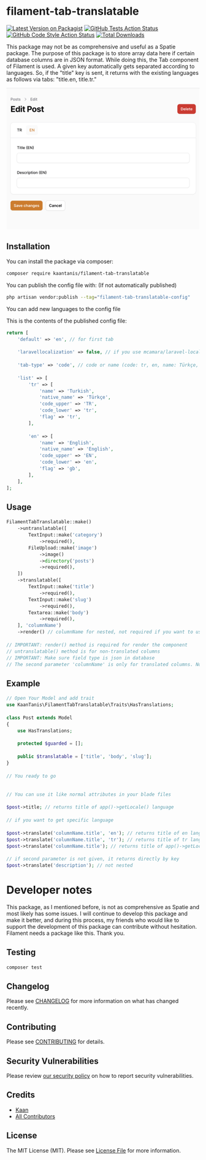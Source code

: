 # filament-tab-translatable

[![Latest Version on Packagist](https://img.shields.io/packagist/v/kaantanis/filament-tab-translatable.svg?style=flat-square)](https://packagist.org/packages/kaantanis/filament-tab-translatable)
[![GitHub Tests Action Status](https://img.shields.io/github/actions/workflow/status/kaantanis/filament-tab-translatable/run-tests.yml?branch=main&label=tests&style=flat-square)](https://github.com/kaantanis/filament-tab-translatable/actions?query=workflow%3Arun-tests+branch%3Amain)
[![GitHub Code Style Action Status](https://img.shields.io/github/actions/workflow/status/kaantanis/filament-tab-translatable/fix-php-code-style-issues.yml?branch=main&label=code%20style&style=flat-square)](https://github.com/kaantanis/filament-tab-translatable/actions?query=workflow%3A"Fix+PHP+code+style+issues"+branch%3Amain)
[![Total Downloads](https://img.shields.io/packagist/dt/kaantanis/filament-tab-translatable.svg?style=flat-square)](https://packagist.org/packages/kaantanis/filament-tab-translatable)


This package may not be as comprehensive and useful as a Spatie package. 
The purpose of this package is to store array data here if certain database 
columns are in JSON format. While doing this, the Tab component 
of Filament is used. A given key automatically gets separated 
according to languages. So, if the "title" key is sent, it 
returns with the existing languages as follows via tabs: "title.en, title.tr."

![Screenshot](https://raw.githubusercontent.com/KaanTanis/filament-tab-translatable/main/art/screen.png)

## Installation

You can install the package via composer:

```bash
composer require kaantanis/filament-tab-translatable
```

You can publish the config file with: (If not automatically published)

```bash
php artisan vendor:publish --tag="filament-tab-translatable-config"
```

You can add new languages to the config file

This is the contents of the published config file:

```php
return [
    'default' => 'en', // for first tab

    'laravellocalization' => false, // if you use mcamara/laravel-localization package

    'tab-type' => 'code', // code or name (code: tr, en, name: Türkçe, English) default: code

    'list' => [
        'tr' => [
            'name' => 'Turkish',
            'native_name' => 'Türkçe',
            'code_upper' => 'TR',
            'code_lower' => 'tr',
            'flag' => 'tr',
        ],

        'en' => [
            'name' => 'English',
            'native_name' => 'English',
            'code_upper' => 'EN',
            'code_lower' => 'en',
            'flag' => 'gb',
        ],
    ],
];
```

## Usage

```php
FilamentTabTranslatable::make()
    ->untranslatable([
        TextInput::make('category')
            ->required(),
        FileUpload::make('image')
            ->image()
            ->directory('posts')
            ->required(),
    ])
    ->translatable([
        TextInput::make('title')
            ->required(),
        TextInput::make('slug')
            ->required(),
        Textarea::make('body')
            ->required(),
    ], 'columnName')
    ->render() // columnName for nested, not required if you want to use same key

// IMPORTANT: render() method is required for render the component
// untranslatable() method is for non-translated columns
// IMPORTANT: Make sure field type is json in database 
// The second parameter 'columnName' is only for translated columns. Not required if the column name is the same as the key.
```

## Example

```php
// Open Your Model and add trait
use KaanTanis\FilamentTabTranslatable\Traits\HasTranslations;

class Post extends Model
{
    use HasTranslations;

    protected $guarded = [];

    public $translatable = ['title', 'body', 'slug'];
}

// You ready to go
```

```php

// You can use it like normal attributes in your blade files

$post->title; // returns title of app()->getLocale() language

// if you want to get specific language

$post->translate('columnName.title', 'en'); // returns title of en language
$post->translate('columnName.title', 'tr'); // returns title of tr language
$post->translate('columnName.title'); // returns title of app()->getLocale() language

// if second parameter is not given, it returns directly by key
$post->translate('description'); // not nested
```

# Developer notes
This package, as I mentioned before, is not as comprehensive as Spatie and 
most likely has some issues. I will continue to develop this package and make 
it better, and during this process, my friends who would like to support 
the development of this package can contribute without hesitation. 
Filament needs a package like this. Thank you.

## Testing

```bash
composer test
```

## Changelog

Please see [CHANGELOG](CHANGELOG.md) for more information on what has changed recently.

## Contributing

Please see [CONTRIBUTING](.github/CONTRIBUTING.md) for details.

## Security Vulnerabilities

Please review [our security policy](../../security/policy) on how to report security vulnerabilities.

## Credits

- [Kaan](https://github.com/KaanTanis)
- [All Contributors](../../contributors)

## License

The MIT License (MIT). Please see [License File](LICENSE.md) for more information.
